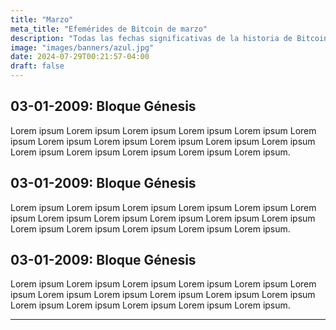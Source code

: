 ```yaml
---
title: "Marzo"
meta_title: "Efemérides de Bitcoin de marzo"
description: "Todas las fechas significativas de la historia de Bitcoin en marzo"
image: "images/banners/azul.jpg"
date: 2024-07-29T00:21:57-04:00
draft: false
---
```


## 03-01-2009: Bloque Génesis

Lorem ipsum Lorem ipsum Lorem ipsum Lorem ipsum Lorem ipsum Lorem ipsum Lorem ipsum Lorem ipsum Lorem ipsum Lorem ipsum Lorem ipsum Lorem ipsum Lorem ipsum Lorem ipsum Lorem ipsum Lorem ipsum.

## 03-01-2009: Bloque Génesis

Lorem ipsum Lorem ipsum Lorem ipsum Lorem ipsum Lorem ipsum Lorem ipsum Lorem ipsum Lorem ipsum Lorem ipsum Lorem ipsum Lorem ipsum Lorem ipsum Lorem ipsum Lorem ipsum Lorem ipsum Lorem ipsum.

## 03-01-2009: Bloque Génesis

Lorem ipsum Lorem ipsum Lorem ipsum Lorem ipsum Lorem ipsum Lorem ipsum Lorem ipsum Lorem ipsum Lorem ipsum Lorem ipsum Lorem ipsum Lorem ipsum Lorem ipsum Lorem ipsum Lorem ipsum Lorem ipsum.

<hr>

